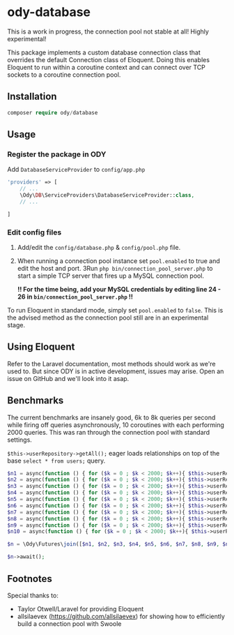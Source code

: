 # ody-database
This is a work in progress, the connection pool not stable at all! Highly experimental!

This package implements a custom database connection class that overrides the default Connection class
of Eloquent. Doing this enables Eloquent to run within a coroutine context and can connect over TCP sockets 
to a coroutine connection pool.

## Installation
```php
composer require ody/database
```

## Usage
### Register the package in ODY
Add `DatabaseServiceProvider` to `config/app.php`

```php
'providers' => [
    // ...
    \Ody\DB\ServiceProviders\DatabaseServiceProvider::class,
    // ...

]
```

### Edit config files

1. Add/edit the `config/database.php` & `config/pool.php` file.
2. When running a connection pool instance set `pool.enabled` to true and edit the host and port.
3Run `php bin/connection_pool_server.php` to start a simple TCP server that fires up a MySQL connection pool.
   
    **!! For the time being, add your MySQL credentials by editing line 24 - 26 in `bin/connection_pool_server.php` !!**

To run Eloquent in standard mode, simply set `pool.enabled` to `false`. This is the advised method as the connection 
pool still are in an experimental stage.

## Using Eloquent

Refer to the Laravel documentation, most methods should work as we're used to. But since ODY is in active development,
issues may arise. Open an issue on GitHub and we'll look into it asap.

## Benchmarks

The current benchmarks are insanely good, 6k to 8k queries per second while firing off queries asynchronously, 10
coroutines with each performing 2000 queries. This was ran through the connection pool with standard settings.

`$this->userRepository->getAll();` eager loads relationships on top of the base `select * from users;` query.

```php
$n1 = async(function () { for ($k = 0 ; $k < 2000; $k++){ $this->userRepository->getAll(); } });
$n2 = async(function () { for ($k = 0 ; $k < 2000; $k++){ $this->userRepository->getAll(); } });
$n3 = async(function () { for ($k = 0 ; $k < 2000; $k++){ $this->userRepository->getAll(); } });
$n4 = async(function () { for ($k = 0 ; $k < 2000; $k++){ $this->userRepository->getAll(); } });
$n5 = async(function () { for ($k = 0 ; $k < 2000; $k++){ $this->userRepository->getAll(); } });
$n6 = async(function () { for ($k = 0 ; $k < 2000; $k++){ $this->userRepository->getAll(); } });
$n7 = async(function () { for ($k = 0 ; $k < 2000; $k++){ $this->userRepository->getAll(); } });
$n8 = async(function () { for ($k = 0 ; $k < 2000; $k++){ $this->userRepository->getAll(); } });
$n9 = async(function () { for ($k = 0 ; $k < 2000; $k++){ $this->userRepository->getAll(); } });
$n10 = async(function () { for ($k = 0 ; $k < 2000; $k++){ $this->userRepository->getAll(); } });

$n = \Ody\Futures\join([$n1, $n2, $n3, $n4, $n5, $n6, $n7, $n8, $n9, $n10]);

$n->await();
```

## Footnotes

Special thanks to:
* Taylor Otwell/Laravel for providing Eloquent
* allsilaevex (https://github.com/allsilaevex) for showing how to efficiently build a connection pool with Swoole
